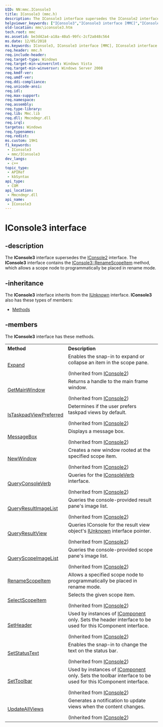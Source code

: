 ```yaml
---
UID: NN:mmc.IConsole3
title: IConsole3 (mmc.h)
description: The IConsole3 interface supersedes the IConsole2 interface. The IConsole3 interface contains the IConsole3::RenameScopeItem method, which allows a scope node to programmatically be placed in rename mode.
helpviewer_keywords: ["IConsole3","IConsole3 interface [MMC]","IConsole3 interface [MMC]","described","_slate_iconsole3","mmc.iconsole3","mmc/IConsole3"]
old-location: mmc\iconsole3.htm
tech.root: mmc
ms.assetid: be3d42a4-a18a-40a5-99fc-2cf2a848c564
ms.date: 12/05/2018
ms.keywords: IConsole3, IConsole3 interface [MMC], IConsole3 interface [MMC],described, _slate_iconsole3, mmc.iconsole3, mmc/IConsole3
req.header: mmc.h
req.include-header: 
req.target-type: Windows
req.target-min-winverclnt: Windows Vista
req.target-min-winversvr: Windows Server 2008
req.kmdf-ver: 
req.umdf-ver: 
req.ddi-compliance: 
req.unicode-ansi: 
req.idl: 
req.max-support: 
req.namespace: 
req.assembly: 
req.type-library: 
req.lib: Mmc.lib
req.dll: Mmcndmgr.dll
req.irql: 
targetos: Windows
req.typenames: 
req.redist: 
ms.custom: 19H1
f1_keywords:
 - IConsole3
 - mmc/IConsole3
dev_langs:
 - c++
topic_type:
 - APIRef
 - kbSyntax
api_type:
 - COM
api_location:
 - Mmcndmgr.dll
api_name:
 - IConsole3
---
```


# IConsole3 interface


## -description

The 
<b>IConsole3</b> interface supersedes the 
<a href="/windows/desktop/api/mmc/nn-mmc-iconsole2">IConsole2</a> interface. The 
<b>IConsole3</b> interface contains the 
<a href="/windows/desktop/api/mmc/nf-mmc-iconsole3-renamescopeitem">IConsole3::RenameScopeItem</a> method, which allows a scope node to programmatically be placed in rename mode.

## -inheritance

The <b xmlns:loc="http://microsoft.com/wdcml/l10n">IConsole3</b> interface inherits from the <a href="/windows/desktop/api/unknwn/nn-unknwn-iunknown">IUnknown</a> interface. <b>IConsole3</b> also has these types of members:
<ul>
<li><a href="https://docs.microsoft.com/">Methods</a></li>
</ul>

## -members

The <b>IConsole3</b> interface has these methods.
<table class="members" id="memberListMethods">
<tr>
<th align="left" width="37%">Method</th>
<th align="left" width="63%">Description</th>
</tr>
<tr data="inherited;">
<td align="left" width="37%">
<a href="/windows/desktop/api/mmc/nf-mmc-iconsole2-expand">Expand</a>
</td>
<td align="left" width="63%">
Enables the snap-in to expand or collapse an item in the scope pane.</p> (Inherited from <a href="/windows/desktop/api/mmc/nn-mmc-iconsole2">IConsole2</a>)</td>
</tr>
<tr data="inherited;">
<td align="left" width="37%">
<a href="/previous-versions/windows/desktop/legacy/aa814784(v=vs.85)">GetMainWindow</a>
</td>
<td align="left" width="63%">
Returns a handle to the main frame window.</p> (Inherited from <a href="/windows/desktop/api/mmc/nn-mmc-iconsole2">IConsole2</a>)</td>
</tr>
<tr data="inherited;">
<td align="left" width="37%">
<a href="/windows/desktop/api/mmc/nf-mmc-iconsole2-istaskpadviewpreferred">IsTaskpadViewPreferred</a>
</td>
<td align="left" width="63%">
Determines if the user prefers taskpad views by default.</p> (Inherited from <a href="/windows/desktop/api/mmc/nn-mmc-iconsole2">IConsole2</a>)</td>
</tr>
<tr data="inherited;">
<td align="left" width="37%">
<a href="/previous-versions/windows/desktop/legacy/aa814786(v=vs.85)">MessageBox</a>
</td>
<td align="left" width="63%">
Displays a message box.</p> (Inherited from <a href="/windows/desktop/api/mmc/nn-mmc-iconsole2">IConsole2</a>)</td>
</tr>
<tr data="inherited;">
<td align="left" width="37%">
<a href="/previous-versions/windows/desktop/legacy/aa814787(v=vs.85)">NewWindow</a>
</td>
<td align="left" width="63%">
Creates a new window rooted at the specified scope item.</p> (Inherited from <a href="/windows/desktop/api/mmc/nn-mmc-iconsole2">IConsole2</a>)</td>
</tr>
<tr data="inherited;">
<td align="left" width="37%">
<a href="/previous-versions/windows/desktop/legacy/aa814788(v=vs.85)">QueryConsoleVerb</a>
</td>
<td align="left" width="63%">
Queries for the 
<a href="/windows/desktop/api/mmc/nn-mmc-iconsoleverb">IConsoleVerb</a> interface.</p> (Inherited from <a href="/windows/desktop/api/mmc/nn-mmc-iconsole2">IConsole2</a>)</td>
</tr>
<tr data="inherited;">
<td align="left" width="37%">
<a href="/previous-versions/windows/desktop/legacy/aa814789(v=vs.85)">QueryResultImageList</a>
</td>
<td align="left" width="63%">
Queries the console-provided result pane's image list.</p> (Inherited from <a href="/windows/desktop/api/mmc/nn-mmc-iconsole2">IConsole2</a>)</td>
</tr>
<tr data="inherited;">
<td align="left" width="37%">
<a href="/previous-versions/windows/desktop/legacy/aa814790(v=vs.85)">QueryResultView</a>
</td>
<td align="left" width="63%">
Queries IConsole for the result view object's <a href="/windows/desktop/api/unknwn/nn-unknwn-iunknown">IUnknown</a> interface pointer.</p> (Inherited from <a href="/windows/desktop/api/mmc/nn-mmc-iconsole2">IConsole2</a>)</td>
</tr>
<tr data="inherited;">
<td align="left" width="37%">
<a href="/previous-versions/windows/desktop/legacy/aa814791(v=vs.85)">QueryScopeImageList</a>
</td>
<td align="left" width="63%">
Queries the console-provided scope pane's image list.</p> (Inherited from <a href="/windows/desktop/api/mmc/nn-mmc-iconsole2">IConsole2</a>)</td>
</tr>
<tr data="declared;">
<td align="left" width="37%">
<a href="/windows/desktop/api/mmc/nf-mmc-iconsole3-renamescopeitem">RenameScopeItem</a>
</td>
<td align="left" width="63%">
Allows a specified scope node to programmatically be placed in rename mode.

</td>
</tr>
<tr data="inherited;">
<td align="left" width="37%">
<a href="/previous-versions/windows/desktop/legacy/aa814792(v=vs.85)">SelectScopeItem</a>
</td>
<td align="left" width="63%">
Selects the given scope item.</p> (Inherited from <a href="/windows/desktop/api/mmc/nn-mmc-iconsole2">IConsole2</a>)</td>
</tr>
<tr data="inherited;">
<td align="left" width="37%">
<a href="/previous-versions/windows/desktop/legacy/aa814793(v=vs.85)">SetHeader</a>
</td>
<td align="left" width="63%">
Used by instances of 
<a href="/windows/desktop/api/mmc/nn-mmc-icomponent">IComponent</a> only. Sets the header interface to be used for this 
IComponent interface.</p> (Inherited from <a href="/windows/desktop/api/mmc/nn-mmc-iconsole2">IConsole2</a>)</td>
</tr>
<tr data="inherited;">
<td align="left" width="37%">
<a href="/windows/desktop/api/mmc/nf-mmc-iconsole2-setstatustext">SetStatusText</a>
</td>
<td align="left" width="63%">
Enables the snap-in to change the text on the status bar.</p> (Inherited from <a href="/windows/desktop/api/mmc/nn-mmc-iconsole2">IConsole2</a>)</td>
</tr>
<tr data="inherited;">
<td align="left" width="37%">
<a href="/previous-versions/windows/desktop/legacy/aa814795(v=vs.85)">SetToolbar</a>
</td>
<td align="left" width="63%">
Used by instances of 
<a href="/windows/desktop/api/mmc/nn-mmc-icomponent">IComponent</a> only. Sets the toolbar interface to be used for this 
IComponent interface.</p> (Inherited from <a href="/windows/desktop/api/mmc/nn-mmc-iconsole2">IConsole2</a>)</td>
</tr>
<tr data="inherited;">
<td align="left" width="37%">
<a href="/previous-versions/windows/desktop/legacy/aa814796(v=vs.85)">UpdateAllViews</a>
</td>
<td align="left" width="63%">
Generates a notification to update views when the content changes.</p> (Inherited from <a href="/windows/desktop/api/mmc/nn-mmc-iconsole2">IConsole2</a>)</td>
</tr>
</table>